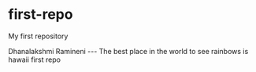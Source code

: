 # first-repo
My first repository

Dhanalakshmi Ramineni --- The best place in the world to see rainbows is hawaii
first repo
